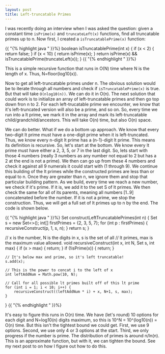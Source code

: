 ```yaml
---
layout: post
title: Left-truncatable Primes
---
```


I was recently doing an interview when I was asked the question: given a constant time `isPrime(x)` and `truncateLeft(x)` functions, find all truncatable primes up to n. Now first, I created a `isTruncatablePrime(x)` function:

{{ "{% highlight java " }}%}
boolean isTruncatablePrime(int x) {
    if (x < 2) {
        return false;
    }
    if (x < 10) {
        return isPrime(x);
    }
    return isPrime(x) && isTruncatablePrime(truncateLeft(x));
}
{{ "{% endhighlight " }}%}

This is a simple recursive function that runs in O(N) time where N is the length of x. Thus, N=floor(log10(x)).

Now to get all left-truncatable primes under n. The obvious solution would be to iterate through all numbers and check if `isTruncatablePrime(x)` is true. But that will take `O(nlog10(n))`. We can do it in O(n). The next solution that could work is to initialize an array of left-truncatable primes and then go top down fron n to 2. For each left-trucatable prime we encounter, we know that it's left-truncated version will also be a prime, and so on. So, every time we run into a lt prime, we mark it in the array and mark its left-truncatable child/grandchild/ancestors. This will take O(n) time, but also O(n) space.

We can do better. What if we do a bottom up approach. We know that every two-digit lt prime must have a one-digit prime when it is left-truncated. Thus, we know every n-digit lt prime has a (n-1)-digit lt prime. This means its definition is recursive. So, let's start at the bottom. We know every lt prime must have either a 2, 3, 5, or 7 in the last digit. So, lets start with those 4 numbers (really 3 numbers as any number not equal to 2 but has a 2 at the end is not a prime). We then can go up from these 4 numbers and check it against all 9 numerals it could start with (1 through 9). We continue this building of the lt primes while the constructed primes are less than or equal to n. Once they are greater than n, we ignore them and stop that particular building pattern. As we build, every time we reach a new number, we check if it's prime. If it is, we add it to the set S of lt primes. We then check the same for all of its parents, meaning all numbers [1..9] concatenated before the number. If it is not a prime, we stop the construction. Thus, we will get a full set of lt primes up to n by the end. The code is shown below.

{{ "{% highlight java " }}%}
Set constructLeftTruncatablePrimes(int n) {
    Set<Integer> s = new Set<>();
    int[] firstPrimes = {2, 3, 5, 7};
    for (int p : firstPrimes) {
        recursiveConstruct(p, 1, s, n);
    }
    return s;
}

// x is the number, N is the digits in x, s is the set of all
// lt primes, max is the maximum value allowed.
void recursiveConstruct(int x, int N, Set s, int max) {
    if (x > max) {
        return;
    }
    if (!isPrime(x)) {
        return;
    }

    // It's below max and prime, so it's left truncatable!
    s.add(x);

    // This is the power to concat i to the left of x
    int leftAddNum = Math.pow(10, N);

    // Call for all possible lt primes built off of this lt prime
    for (int i = 1; i < 10; i++) {
        recursiveConstruct((leftAddNum * i) + x, N+1, s, max);
    }
}
{{ "{% endhighlight " }}%}

It's easy to figure this runs in O(n) time. We have (let's round) 10 options for each digit and N=log10(n) digits maximum, so this is 10^N = 10^(log10(n)) = O(n) time. But this isn't the tightest bound we could get. First, we use 9 options. Second, we use only 4 or 3 options at the start. Third, we only progress if the number is prime. The distribution of primes is around n/ln(n). This is an approximate function, but with it, we can tighten the bound. See my next post to on how I figure out how to do this.